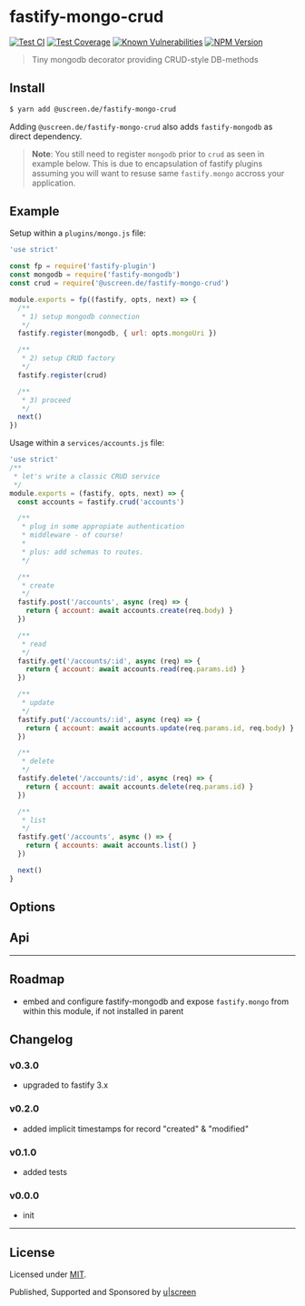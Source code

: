 # fastify-mongo-crud

[![Test CI](https://github.com/uscreen/fastify-mongo-crud/actions/workflows/main.yml/badge.svg)](https://github.com/uscreen/fastify-mongo-crud/actions/workflows/node.js.yml)
[![Test Coverage](https://coveralls.io/repos/github/uscreen/fastify-mongo-crud/badge.svg?branch=legacy)](https://coveralls.io/github/uscreen/fastify-mongo-crud?branch=legacy)
[![Known Vulnerabilities](https://snyk.io/test/github/uscreen/fastify-mongo-crud/badge.svg?targetFile=package.json)](https://snyk.io/test/github/uscreen/fastify-mongo-crud?targetFile=package.json)
[![NPM Version](https://badge.fury.io/js/@uscreen.de%2Ffastify-mongo-crud.svg)](https://badge.fury.io/js/@uscreen.de%2Ffastify-mongo-crud)

> Tiny mongodb decorator providing CRUD-style DB-methods

## Install

```sh
$ yarn add @uscreen.de/fastify-mongo-crud
```

Adding `@uscreen.de/fastify-mongo-crud` also adds `fastify-mongodb` as direct dependency.

> __Note__: You still need to register `mongodb` prior to `crud` as seen in example below. This is due to encapsulation of fastify plugins assuming you will want to resuse same `fastify.mongo` accross your application.

## Example

Setup within a `plugins/mongo.js` file:

```js
'use strict'

const fp = require('fastify-plugin')
const mongodb = require('fastify-mongodb')
const crud = require('@uscreen.de/fastify-mongo-crud')

module.exports = fp((fastify, opts, next) => {
  /**
   * 1) setup mongodb connection
   */
  fastify.register(mongodb, { url: opts.mongoUri })

  /**
   * 2) setup CRUD factory
   */
  fastify.register(crud)

  /**
   * 3) proceed
   */
  next()
})

```

Usage within a `services/accounts.js` file:

```js
'use strict'
/**
 * let's write a classic CRUD service
 */
module.exports = (fastify, opts, next) => {
  const accounts = fastify.crud('accounts')

  /**
   * plug in some appropiate authentication
   * middleware - of course!
   *
   * plus: add schemas to routes.
   */

  /**
   * create
   */
  fastify.post('/accounts', async (req) => {
    return { account: await accounts.create(req.body) }
  })

  /**
   * read
   */
  fastify.get('/accounts/:id', async (req) => {
    return { account: await accounts.read(req.params.id) }
  })

  /**
   * update
   */
  fastify.put('/accounts/:id', async (req) => {
    return { account: await accounts.update(req.params.id, req.body) }
  })

  /**
   * delete
   */
  fastify.delete('/accounts/:id', async (req) => {
    return { account: await accounts.delete(req.params.id) }
  })

  /**
   * list
   */
  fastify.get('/accounts', async () => {
    return { accounts: await accounts.list() }
  })

  next()
}
```

## Options

## Api

---

## Roadmap

- embed and configure fastify-mongodb and expose `fastify.mongo` from within this module, if not installed in parent

## Changelog

### v0.3.0

- upgraded to fastify 3.x

### v0.2.0

- added implicit timestamps for record "created" & "modified"

### v0.1.0

- added tests

### v0.0.0

- init

---

## License

Licensed under [MIT](./LICENSE).

Published, Supported and Sponsored by [u|screen](https://uscreen.de)
